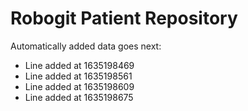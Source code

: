 # Robogit Patient Repository

Automatically added data goes next:

* Line added at 1635198469
* Line added at 1635198561
* Line added at 1635198609
* Line added at 1635198675
